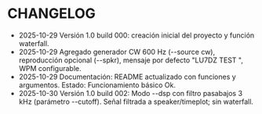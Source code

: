 # CHANGELOG

- 2025-10-29 Versión 1.0 build 000: creación inicial del proyecto y función waterfall.
- 2025-10-29 Agregado generador CW 600 Hz (--source cw), reproducción opcional (--spkr), mensaje por defecto "LU7DZ TEST     ", WPM configurable.
- 2025-10-29 Documentación: README actualizado con funciones y argumentos. Estado: Funcionamiento básico Ok.
- 2025-10-30 Versión 1.0 build 002: Modo --dsp con filtro pasabajos 3 kHz (parámetro --cutoff). Señal filtrada a speaker/timeplot; sin waterfall.
